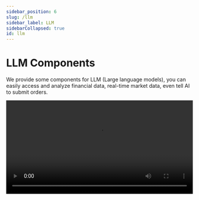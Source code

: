 ```yaml
---
sidebar_position: 6
slug: /llm
sidebar_label: LLM
sidebarCollapsed: true
id: llm
---
```


# LLM Components

We provide some components for LLM (Large language models), you can easily access and analyze financial data, real-time market data, even tell AI to submit orders.

<video src="https://pub.lbkrs.com/files/202503/SGozJNWBfYpta73i/longport-mcp.mp4" width="100%" autoplay loop controls  />

Yes, you can do it via LongPort OpenAPI with our LLM components, start today!

## LLMs Text

The OpenAPI Docs follow [LLMs Text](https://llmstxt.org/) to provide [llms.txt](/llms.txt) and Markdown files for each documents.

- [https://open.longportapp.com/llms.txt](https://open.longportapp.com/llms.txt) - About 2104 tokens.

Our each document is also available in Markdown format, when you visit them, just add `.md` suffix to the URL.

For example:

- https://open.longportapp.com/docs/getting-started.md
- https://open.longportapp.com/docs/quote/pull/static.md

## MCP

We in building the [MCP](https://modelcontextprotocol.io/) implementation for LongPort OpenAPI (Based on our SDK), you can use it in every AI platform that supported [MCP](https://modelcontextprotocol.io/).

And is also open source in our GitHub organization.

[https://github.com/longportapp/openapi](https://github.com/longportapp/openapi/tree/main/mcp)

### Installation

Visit [https://github.com/longportapp/openapi/releases](https://github.com/longportapp/openapi/releases) to download the latest release.

### Usage

When you installed successfully, you will have a `longport-mcp` command line tool.

> NOTE: You must follow [Getting Started](/docs/getting-started) to configure your environment.

The environment `LONGPORT_APP_KEY`, `LONGPORT_APP_SECRET` and `LONGPORT_ACCESS_TOKEN` must be set before you start the MCP server.

#### Configuration LongPort MCP in your AI Chat

This part we will show you how to configure LongPort MCP in your AI chat (The screenshot have used [Cherry Studio](https://cherry-studio.com/)).

**Use STDIO mode:**

Ensure you have already configured your environment variables and install the `longport-mcp` command line tool in your system.

![](https://pub.lbkrs.com/files/202503/QdJeE6WUP9VjFSL7/SCR-20250319-smit.png)

**Use SSE mode:**

You must to start SSE server first, you can use the following command:

```bash
longport-mcp --sse
```

And then configure your AI chat to use `http://localhost:8000`.

![](https://pub.lbkrs.com/files/202503/PhUVovCsMqD2w2rL/SCR-20250319-snro.png)

